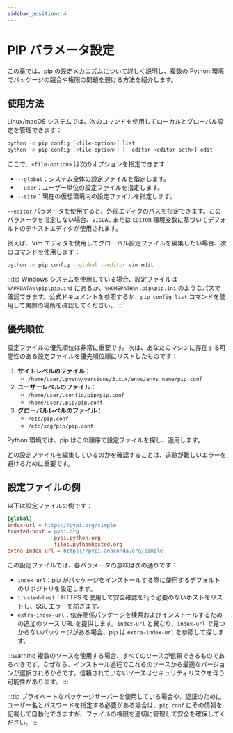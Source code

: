```yaml
---
sidebar_position: 4
---
```


# PIP パラメータ設定

この章では、pip の設定メカニズムについて詳しく説明し、複数の Python 環境でパッケージの競合や権限の問題を避ける方法を紹介します。

## 使用方法

Linux/macOS システムでは、次のコマンドを使用してローカルとグローバル設定を管理できます：

```bash
python -m pip config [<file-option>] list
python -m pip config [<file-option>] [--editor <editor-path>] edit
```

ここで、`<file-option>` は次のオプションを指定できます：

- `--global`：システム全体の設定ファイルを指定します。
- `--user`：ユーザー単位の設定ファイルを指定します。
- `--site`：現在の仮想環境内の設定ファイルを指定します。

`--editor` パラメータを使用すると、外部エディタのパスを指定できます。このパラメータを指定しない場合、`VISUAL` または `EDITOR` 環境変数に基づいてデフォルトのテキストエディタが使用されます。

例えば、Vim エディタを使用してグローバル設定ファイルを編集したい場合、次のコマンドを使用します：

```bash
python -m pip config --global --editor vim edit
```

:::tip
Windows システムを使用している場合、設定ファイルは `%APPDATA%\pip\pip.ini` にあるか、`%HOMEPATH%\.pip\pip.ini` のようなパスで確認できます。公式ドキュメントを参照するか、`pip config list` コマンドを使用して実際の場所を確認してください。
:::

## 優先順位

設定ファイルの優先順位は非常に重要です。次は、あなたのマシンに存在する可能性のある設定ファイルを優先順位順にリストしたものです：

1. **サイトレベルのファイル**：
   - `/home/user/.pyenv/versions/3.x.x/envs/envs_name/pip.conf`
2. **ユーザーレベルのファイル**：
   - `/home/user/.config/pip/pip.conf`
   - `/home/user/.pip/pip.conf`
3. **グローバルレベルのファイル**：
   - `/etc/pip.conf`
   - `/etc/xdg/pip/pip.conf`

Python 環境では、pip はこの順序で設定ファイルを探し、適用します。

どの設定ファイルを編集しているのかを確認することは、追跡が難しいエラーを避けるために重要です。

## 設定ファイルの例

以下は設定ファイルの例です：

```ini
[global]
index-url = https://pypi.org/simple
trusted-host = pypi.org
               pypi.python.org
               files.pythonhosted.org
extra-index-url = https://pypi.anaconda.org/simple
```

この設定ファイルでは、各パラメータの意味は次の通りです：

- `index-url`：pip がパッケージをインストールする際に使用するデフォルトのリポジトリを設定します。
- `trusted-host`：HTTPS を使用して安全確認を行う必要のないホストをリストし、SSL エラーを防ぎます。
- `extra-index-url`：依存関係パッケージを検索およびインストールするための追加のソース URL を提供します。`index-url` と異なり、`index-url` で見つからないパッケージがある場合、pip は `extra-index-url` を参照して探します。

:::warning
複数のソースを使用する場合、すべてのソースが信頼できるものであるべきです。なぜなら、インストール過程でこれらのソースから最適なバージョンが選択されるからです。信頼されていないソースはセキュリティリスクを伴う可能性があります。
:::

:::tip
プライベートなパッケージサーバーを使用している場合や、認証のためにユーザー名とパスワードを指定する必要がある場合は、`pip.conf` にその情報を記載して自動化できますが、ファイルの権限を適切に管理して安全を確保してください。
:::
